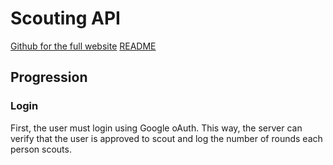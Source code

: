 # Scouting API
[Github for the full website](https://github.com/HarkerRobo/robotics-website/)
[README](https://github.com/HarkerRobo/robotics-website/README.md)

## Progression

### Login
First, the user must login using Google oAuth. 
This way, the server can verify that the user is approved to scout and log the number of rounds each person scouts.

### 
